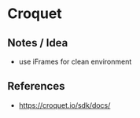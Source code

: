 # Croquet

<script>
  <a click={() => window.open("https://lively-kernel.org/lively4/swd21-croquet/start.html")}>dev repository</a>
</script>

## Notes / Idea

- use iFrames for clean environment



## References


- https://croquet.io/sdk/docs/